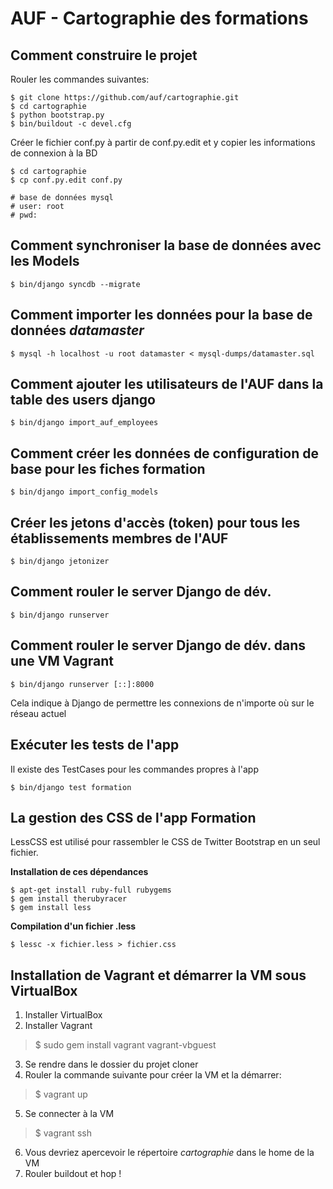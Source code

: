 AUF - Cartographie des formations
===

Comment construire le projet
---

Rouler les commandes suivantes:

    $ git clone https://github.com/auf/cartographie.git
    $ cd cartographie
    $ python bootstrap.py
    $ bin/buildout -c devel.cfg

Créer le fichier conf.py à partir de conf.py.edit et y copier les informations de connexion à la BD

    $ cd cartographie
    $ cp conf.py.edit conf.py

    # base de données mysql
    # user: root
    # pwd:

Comment synchroniser la base de données avec les Models
---

    $ bin/django syncdb --migrate

Comment importer les données pour la base de données *datamaster*
---

    $ mysql -h localhost -u root datamaster < mysql-dumps/datamaster.sql

Comment ajouter les utilisateurs de l'AUF dans la table des users django
---

    $ bin/django import_auf_employees

Comment créer les données de configuration de base pour les fiches formation
---

    $ bin/django import_config_models

Créer les jetons d'accès (token) pour tous les établissements membres de l'AUF
---

    $ bin/django jetonizer

Comment rouler le server Django de dév.
---

    $ bin/django runserver

Comment rouler le server Django de dév. dans une VM Vagrant
---

    $ bin/django runserver [::]:8000

Cela indique à Django de permettre les connexions de n'importe où sur le réseau actuel

Exécuter les tests de l'app
---

Il existe des TestCases pour les commandes propres à l'app

    $ bin/django test formation

La gestion des CSS de l'app Formation
---

LessCSS est utilisé pour rassembler le CSS de Twitter Bootstrap en un seul fichier.

**Installation de ces dépendances**

    $ apt-get install ruby-full rubygems
    $ gem install therubyracer
    $ gem install less

**Compilation d'un fichier .less**

    $ lessc -x fichier.less > fichier.css

Installation de Vagrant et démarrer la VM sous VirtualBox
---

1. Installer VirtualBox
2. Installer Vagrant

> $ sudo gem install vagrant vagrant-vbguest

3. Se rendre dans le dossier du projet cloner
4. Rouler la commande suivante pour créer la VM et la démarrer:

> $ vagrant up

5. Se connecter à la VM

> $ vagrant ssh

6. Vous devriez apercevoir le répertoire *cartographie* dans le home de la VM
7. Rouler buildout et hop !
